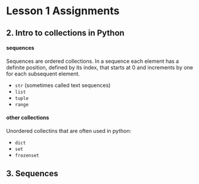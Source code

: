 # Lesson 1 Assignments

## 2. Intro to collections in Python
#### sequences
Sequences are ordered collections. In a sequence each element has a definite position,
defined by its index, that starts at 0 and increments by one for each subsequent
element. 
- `str` (sometimes called text sequences)
- `list`
- `tuple`
- `range`

#### other collections
Unordered collectins that are often used in python:
- `dict`
- `set`
- `frozenset`

## 3. Sequences

